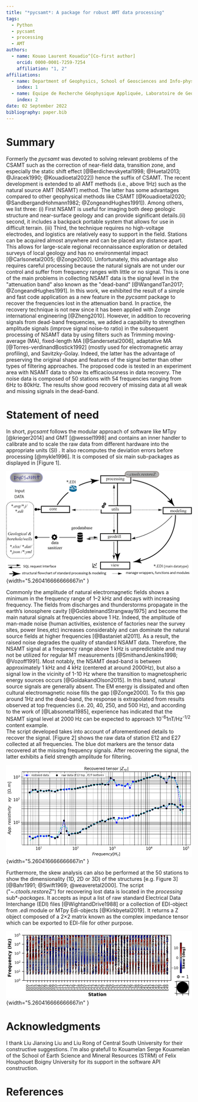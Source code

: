 ```yaml
---
title: "*pycsamt*: A package for robust AMT data processing"
tags:
  - Python
  - pycsamt
  - processing
  - AMT
authors:
  - name: Kouao Laurent Kouadio^[Co-first author]
    orcid: 0000-0001-7259-7254
    affiliation: "1, 2"
affiliations:
  - name: Department of Geophysics, School of Geosciences and Info-physics, Central South University, China
    index: 1
  - name: Equipe de Recherche Géophysique Appliquée, Laboratoire de Geologie Ressources Minerales et Energetiques, UFR des Sciences de la Terre et des Ressources Minières, Université Félix Houphouët-Boigny, Cote d'Ivoire
    index: 2
date: 02 September 2022
bibliography: paper.bib
---
```



# Summary 

Formerly the _pycsamt_ was devoted to solving relevant problems of the CSAMT such as the correction of near-field 
data, transition zone, and especially the static shift effect [@Berdichevskyetal1998; @Huetal2013; @Jiracek1990; @Kouadioetal2022])
hence the suffix of CSAMT. The recent development is extended to  all AMT methods 
(i.e., above 1Hz) such as the natural source AMT (NSAMT) method. The latter has some advantages compared to 
other geophysical methods like CSAMT [@Kouadioetal2020; @SandbergandHohmann1982; @ZongeandHughes1991]). 
Among others, we list three: (i) First NSAMT is useful for imaging both deep geologic structure and near-surface 
geology and can provide significant details.(ii) second, it includes a backpack portable system that allows 
for use in difficult terrain. (iii) Third, the technique requires no high-voltage electrodes, and logistics 
are relatively easy to support in the field. Stations can be acquired almost anywhere and can be placed any 
distance apart. This allows for large-scale regional reconnaissance exploration or detailed surveys of local 
geology and has no environmental impact [@Carlsonetal2005; @Zonge2000]. Unfortunately, this advantage also 
requires careful processing because the natural signals are not under our control and suffer from frequency 
ranges with little or no signal. This is one of the main problems in collecting NSAMT data is the signal level 
in the "attenuation band" also known as the "dead-band" [@WangandTan2017; @ZongeandHughes1991].  In this 
work, we exhibited the result of a simple and fast code application as a new feature in the _pycsamt_ package 
to recover the frequencies lost in the attenuation band. In practice, the recovery technique is not new since 
it has been applied with Zonge international engineering [@Zheng2010]. However, in addition to recovering 
signals from dead-band frequencies, we added a capability to strengthen amplitude signals (improve signal 
noise-to ratio) in the subsequent processing of NSAMT data by using filters such as Trimming moving-average 
(MA), fixed-length MA [@Sandersetal2006], adaptative MA [@Torres-verdìnandBostick1992] (mostly used 
for electromagnetic array profiling), and Savitzky-Golay. Indeed, the latter has the advantage of preserving 
the original shape and features of the signal better than other types of filtering approaches. The proposed 
code is tested in an experiment area with NSAMT data to show its efficaciousness in data recovery. The noise data 
is composed of 50 stations with 54 frequencies ranging from 6Hz to 80kHz. The results show good recovery of 
missing data at all weak and missing signals in the dead-band. 


# Statement of need  

In short, _pycsamt_ follows the modular approach of software like MTpy [@krieger2014] and GMT [@wessel1998] and contains 
an inner handler to calibrate and to scale the raw data from different hardware into the appropriate units (SI)
. It also recomputes the deviation errors before processing [@mykle1996]. It is composed of six main sub-packages 
as displayed in [Figure 1]. 

![Brief illustration of the main sub-packages: core (key functions and methods), modeling (deals with the inversion softwares such Occam2D of @deGroot-Hedlin:1990, ModEM of @Kelbertetal:2014),  utils, processing and geodrill (for geology and drilling)](examples/paper_figures/fig.packages.png){width="5.260416666666667in" }

Commonly the amplitude of natural electromagnetic fields shows a minimum in the frequency range of 1–2 kHz 
and decays with increasing frequency. The fields from discharges and thunderstorms propagate in the earth’s 
ionosphere cavity [@GoldsteinandStrangway1975] and become the main natural signals at frequencies above 1 
Hz. Indeed, the amplitude of man-made noise (human activities, existence of factories near the survey sites, 
power lines,etc) increases considerably and can dominate the natural source fields at higher frequencies [@Bastaniet al2011]. 
As a result, the raised noise degrades the quality of standard NSAMT data. Therefore, the NSAMT 
signal at a frequency range above 1 kHz is unpredictable and may not be utilized for regular MT measurements 
[@SmithandJenkins1998; @Vozoff1991]. Most notably, the NSAMT dead-band is between approximately 1 kHz and 
4 kHz (centered at around 2000Hz), but also a signal low in the vicinity of 1-10 Hz where the transition to 
magnetospheric energy sources occurs [@GoldakandOlson2015]. In this band, natural source signals are 
generally absent. The EM energy is dissipated and often cultural electromagnetic noise fills the gap 
[@Zonge2000]. To fix this gap around 1Hz and the dead-band, the response is extrapolated from results 
observed at top frequencies (i.e. 20, 40, 250, and 500 Hz), and according to the work of [@Labsonetal1985], 
experience has indicated that the NSAMT signal level at 2000 Hz can be expected to approach 10<sup>-6</sup>1nT/Hz<sup>-1/2</sup> content example.  
The script developed takes into account of aforementioned details to recover the signal.  [Figure 2] shows the 
raw data of station E12 and E27 collected at all frequencies. The blue dot markers are the tensor data recovered 
at the missing frequency signals. After recovering the signal, the latter exhibits a field strength amplitude 
for filtering.

![A missing data recovery at the missing and attenuation signal at two randomly selected stations E12 and E27](examples/paper_figures/recovered_tensors.PNG){width="5.260416666666667in" }

Furthermore, the skew analysis can also be performed at the 50 stations to show the dimensionality 
(1D, 2D or 3D) of the structures [e.g. Figure 3] [@Bahr1991; @Swift1969; @weaveretal2000].  The script ("_~.ctools.restoreZ_") for recovering lost data is located in the *processing* sub*-*packages*.  It accepts as input a list of raw standard Electrical Data Interchange (EDI) files [@WightandDrive1988] or a collection of 
EDI-object from *.edi* module or  MTpy Edi-objects [@Kirkbyetal2019]. It returns a Z object composed of a 2×2 matrix known as the complex impedance tensor which can be exported to EDI-file for other purpose. 
 
![An example of dimensionality analysis. Skew value greater than 5 degrees shows 3D dimensional structures and 2D or 1D otherwise](examples/paper_figures/fig.skew.PNG){width="5.260416666666667in" }

# Acknowledgments  

I thank Liu Jianxing Liu and Liu Rong of Central South University for their constructive suggestions. I'm also 
gratefull to Kouamelan Serge Kouamelan of  the School of Earth Science and Mineral Resources (STRM) 
of Felix Houphouet Boigny University for its support in the software API construction.


# References 



